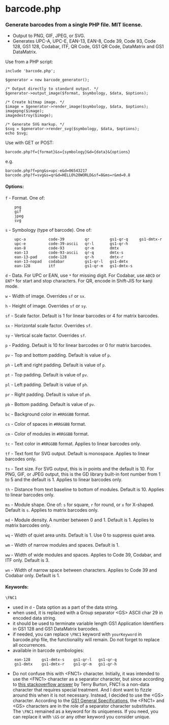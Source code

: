 # barcode.php

### Generate barcodes from a single PHP file. MIT license.

  * Output to PNG, GIF, JPEG, or SVG.
  * Generates UPC-A, UPC-E, EAN-13, EAN-8, Code 39, Code 93, Code 128, GS1 128, Codabar, ITF, QR Code, GS1 QR Code, DataMatrix and GS1 DataMatrix.

Use from a PHP script:

```
include 'barcode.php';

$generator = new barcode_generator();

/* Output directly to standard output. */
$generator->output_image($format, $symbology, $data, $options);

/* Create bitmap image. */
$image = $generator->render_image($symbology, $data, $options);
imagepng($image);
imagedestroy($image);

/* Generate SVG markup. */
$svg = $generator->render_svg($symbology, $data, $options);
echo $svg;
```

Use with GET or POST:

```
barcode.php?f={format}&s={symbology}&d={data}&{options}
```

e.g.

```
barcode.php?f=png&s=upc-e&d=06543217
barcode.php?f=svg&s=qr&d=HELLO%20WORLD&sf=8&ms=r&md=0.8
```

#### Options:

`f` - Format. One of:
```
    png
    gif
    jpeg
    svg
```

`s` - Symbology (type of barcode). One of:
```
    upc-a          code-39         qr         gs1-qr-q     gs1-dmtx-r
    upc-e          code-39-ascii   qr-l       gs1-qr-h
    ean-8          code-93         qr-m       dmtx
    ean-13         code-93-ascii   qr-q       dmtx-s
    ean-13-pad     code-128        qr-h       dmtx-r
    ean-13-nopad   codabar         gs1-qr-l   gs1-dmtx
    ean-128        itf             gs1-qr-m   gs1-dmtx-s
```

`d` - Data. For UPC or EAN, use `*` for missing digit. For Codabar, use `ABCD` or `ENT*` for start and stop characters. For QR, encode in Shift-JIS for kanji mode.

`w` - Width of image. Overrides `sf` or `sx`.

`h` - Height of image. Overrides `sf` or `sy`.

`sf` - Scale factor. Default is 1 for linear barcodes or 4 for matrix barcodes.

`sx` - Horizontal scale factor. Overrides `sf`.

`sy` - Vertical scale factor. Overrides `sf`.

`p` - Padding. Default is 10 for linear barcodes or 0 for matrix barcodes.

`pv` - Top and bottom padding. Default is value of `p`.

`ph` - Left and right padding. Default is value of `p`.

`pt` - Top padding. Default is value of `pv`.

`pl` - Left padding. Default is value of `ph`.

`pr` - Right padding. Default is value of `ph`.

`pb` - Bottom padding. Default is value of `pv`.

`bc` - Background color in `#RRGGBB` format.

`cs` - Color of spaces in `#RRGGBB` format.

`cm` - Color of modules in `#RRGGBB` format.

`tc` - Text color in `#RRGGBB` format. Applies to linear barcodes only.

`tf` - Text font for SVG output. Default is monospace. Applies to linear barcodes only.

`ts` - Text size. For SVG output, this is in points and the default is 10. For PNG, GIF, or JPEG output, this is the GD library built-in font number from 1 to 5 and the default is 1. Applies to linear barcodes only.

`th` - Distance from text baseline to bottom of modules. Default is 10. Applies to linear barcodes only.

`ms` - Module shape. One of: `s` for square, `r` for round, or `x` for X-shaped. Default is `s`. Applies to matrix barcodes only.

`md` - Module density. A number between 0 and 1. Default is 1. Applies to matrix barcodes only.

`wq` - Width of quiet area units. Default is 1. Use 0 to suppress quiet area.

`wm` - Width of narrow modules and spaces. Default is 1.

`ww` - Width of wide modules and spaces. Applies to Code 39, Codabar, and ITF only. Default is 3.

`wn` - Width of narrow space between characters. Applies to Code 39 and Codabar only. Default is 1.

#### Keywords:

`\FNC1`
- used in `d` - Data option as a part of the data string.
- when used, it is replaced with a Group separator &lt;GS&gt; ASCII char 29 in encoded data string.
- it should be used to terminate variable length GS1 Application Identifiers in GS1 128 and GS1 DataMatrix barcodes.
- if needed, you can replace `\FNC1` keyword with `yourKeyword` in barcode.php file, the functionality will remain. Do not forget to replace all occurrences.
- available in barcode symbologies:
```
    ean-128     gs1-dmtx-s    gs1-qr-l   gs1-qr-q
    gs1-dmtx    gs1-dmtx-r    gs1-qr-m   gs1-qr-h
```
- Do not confuse this with &lt;FNC1&gt; character. Initially, it was intended to use the &lt;FNC1&gt; character as a separator character, but since according to [this stackoverflow answer](https://stackoverflow.com/questions/31318648/what-is-the-actual-hex-binary-value-of-the-gs1-fnc1-character/31322815#31322815) by Terry Burton, FNC1 is a non-data character that requires special treatment. And I dont want to fizzle around this when it is not necessary. Instead, I decided to use the &lt;GS&gt; character. According to the [GS1 General Specifications](https://www.gs1.org/standards/barcodes-epcrfid-id-keys/gs1-general-specifications), the &lt;FNC1&gt; and &lt;GS&gt; characters are in the role of a separator character substitutes. The `\FNC1` remained as a keyword for its uniqueness. If you need, you can replace it with `\GS` or any other keyword you consider unique.
